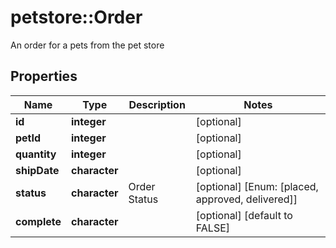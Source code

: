 # petstore::Order

An order for a pets from the pet store

## Properties
Name | Type | Description | Notes
------------ | ------------- | ------------- | -------------
**id** | **integer** |  | [optional] 
**petId** | **integer** |  | [optional] 
**quantity** | **integer** |  | [optional] 
**shipDate** | **character** |  | [optional] 
**status** | **character** | Order Status | [optional] [Enum: [placed, approved, delivered]] 
**complete** | **character** |  | [optional] [default to FALSE] 


